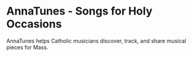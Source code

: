 # AnnaTunes - Songs for Holy Occasions

AnnaTunes helps Catholic musicians discover, track, and share musical pieces for Mass.